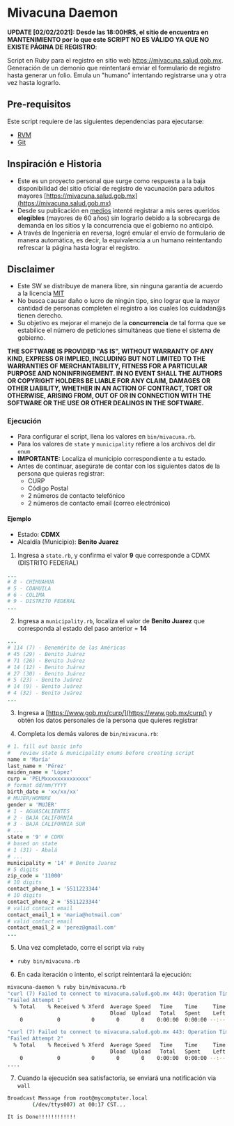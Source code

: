 # Mivacuna Daemon

**UPDATE [02/02/2021]: Desde las 18:00HRS, el sitio de encuentra en MANTENIMIENTO por lo que este SCRIPT NO ES VÁLIDO YA QUE NO EXISTE PÁGINA DE REGISTRO**: 

Script en Ruby para el registro en sitio web https://mivacuna.salud.gob.mx. Generación de un demonio que reintentará enviar el formulario de registro hasta generar un folio. Emula un "humano" intentando registrarse una y otra vez hasta lograrlo.

## Pre-requisitos
Este script requiere de las siguientes dependencias para ejecutarse:
* [RVM](http://rvm.io/)
* [Git](https://git-scm.com/)

## Inspiración e Historia

- Este es un proyecto personal que surge como respuesta a la baja disponibilidad del sitio oficial de registro de vacunación para adultos mayores [https://mivacuna.salud.gob.mx](https://mivacuna.salud.gob.mx)
- Desde su publicación en [medios](https://www.forbes.com.mx/noticias-registro-vacuna-se-cae-pagina-gobierno/) intenté registrar a mis seres queridos **elegibles** (mayores de 60 años) sin lograrlo debido a la sobrecarga de demanda en los sitios y la concurrencia que el gobierno no anticipó.
- A través de Ingeniería en reversa, logré emular el envío de formulario de manera automática, es decir, la equivalencia a un humano reintentando refrescar la página hasta lograr el registro.

## Disclaimer

- Este SW se distribuye de manera libre, sin ninguna garantía de acuerdo a la licencia [MIT](https://opensource.org/licenses/MIT)
- No busca causar daño o lucro de ningún tipo, sino lograr que la mayor cantidad de personas completen el registro a los cuales los cuidadan@s tienen derecho.
- Su objetivo es mejorar el manejo de la **concurrencia** de tal forma que se estabilice el número de peticiones simultáneas que tiene el sistema de gobierno.

**THE SOFTWARE IS PROVIDED "AS IS", WITHOUT WARRANTY OF ANY KIND, EXPRESS OR IMPLIED, INCLUDING BUT NOT LIMITED TO THE WARRANTIES OF MERCHANTABILITY, FITNESS FOR A PARTICULAR PURPOSE AND NONINFRINGEMENT. IN NO EVENT SHALL THE AUTHORS OR COPYRIGHT HOLDERS BE LIABLE FOR ANY CLAIM, DAMAGES OR OTHER LIABILITY, WHETHER IN AN ACTION OF CONTRACT, TORT OR OTHERWISE, ARISING FROM, OUT OF OR IN CONNECTION WITH THE SOFTWARE OR THE USE OR OTHER DEALINGS IN THE SOFTWARE.**

### Ejecución

- Para configurar el script, llena los valores en `bin/mivacuna.rb`.
- Para los valores de `state` y `municipality` refiere a los archivos del dir `enum`
- **IMPORTANTE:** Localiza el municipio correspondiente a tu estado.
- Antes de continuar, asegúrate de contar con los siguientes datos de la persona que quieras registrar:
  - CURP
  - Código Postal
  - 2 números de contacto telefónico
  - 2 números de contacto email (correo electrónico)

#### Ejemplo
- Estado: **CDMX**
- Alcaldía (Municipio): **Benito Juarez**

1. Ingresa a `state.rb`, y confirma el valor **9** que corresponde a CDMX (DISTRITO FEDERAL)

```ruby
...
# 8 - CHIHUAHUA
# 5 - COAHUILA
# 6 - COLIMA
# 9 - DISTRITO FEDERAL
...
```

2. Ingresa a  `municipality.rb`, localiza el valor de **Benito Juarez** que corresponda al estado del paso anterior = **14**

```ruby
...
# 114 (7) - Benemérito de las Américas
# 45 (29) - Benito Juárez
# 71 (26) - Benito Juárez
# 14 (12) - Benito Juárez
# 27 (30) - Benito Juárez
# 5 (23) - Benito Juárez
# 14 (9) - Benito Juárez
# 4 (32) - Benito Juárez
...
```

3. Ingresa a [https://www.gob.mx/curp/](https://www.gob.mx/curp/) y obtén los datos personales de la persona que quieres registrar


4. Completa los demás valores de `bin/mivacuna.rb`:

```ruby
# 1. fill out basic info
#   review state & municipality enums before creating script
name = 'María'
last_name = 'Pérez'
maiden_name = 'López'
curp = 'PELMxxxxxxxxxxxxxx'
# format dd/mm/YYYY
birth_date = 'xx/xx/xx'
# MUJER/HOMBRE
gender = 'MUJER'
# 1 - AGUASCALIENTES
# 2 - BAJA CALIFORNIA
# 3 - BAJA CALIFORNIA SUR
# ...
state = '9' # CDMX
# based on state
# 1 (31) - Abalá
# ...
municipality = '14' # Benito Juarez
# 5 digits
zip_code = '11000'
# 10 digits
contact_phone_1 = '5511223344'
# 10 digits
contact_phone_2 = '5511223344'
# valid contact email
contact_email_1 = 'maria@hotmail.com'
# valid contact email
contact_email_2 = 'perez@gmail.com'
...
```

5. Una vez completado, corre el script via `ruby`

- `ruby bin/mivacuna.rb`


6. En cada iteración o intento, el script reintentará la ejecución:

```bash
mivacuna-daemon % ruby bin/mivacuna.rb
"curl (7) Failed to connect to mivacuna.salud.gob.mx 443: Operation Timed Out"
"Failed Attempt 1"
  % Total    % Received % Xferd  Average Speed   Time    Time     Time  Current
                                 Dload  Upload   Total   Spent    Left  Speed
    0           0          0       0       0    0:00:00  0:00:00 --:--:--   0

"curl (7) Failed to connect to mivacuna.salud.gob.mx 443: Operation Timed Out"
"Failed Attempt 2"
  % Total    % Received % Xferd  Average Speed   Time    Time     Time  Current
                                 Dload  Upload   Total   Spent    Left  Speed
    0           0          0       0       0    0:00:00  0:00:00 --:--:--   0
....
```

7. Cuando la ejecución sea satisfactoria, se enviará una notificación via `wall`

```bash
Broadcast Message from root@mycomptuter.local                                          
        (/dev/ttys007) at 00:17 CST...                                         

It is Done!!!!!!!!!!!!
```
